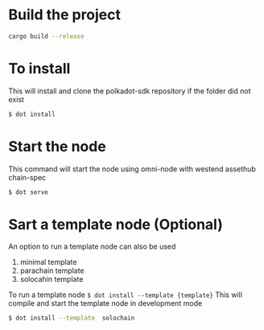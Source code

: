 # Build the project
```bash
cargo build --release
```

# To install
This will install and clone the polkadot-sdk repository if the folder did not exist
```bash
$ dot install 
```

# Start the node
This command will start the node using omni-node with westend assethub chain-spec
```bash
$ dot serve
```

# Sart a template node (Optional)
An option to run a template node can also be used
1. minimal template
2. parachain template
3. solocahin template

To run a template node ```$ dot install --template {template}```
This will compile and start the template node in development mode
```bash
$ dot install --template  solochain
```
